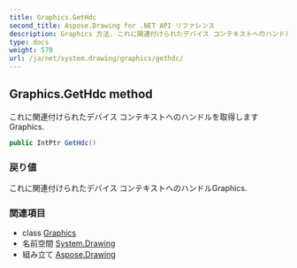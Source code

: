 ```yaml
---
title: Graphics.GetHdc
second_title: Aspose.Drawing for .NET API リファレンス
description: Graphics 方法. これに関連付けられたデバイス コンテキストへのハンドルを取得しますGraphics.
type: docs
weight: 570
url: /ja/net/system.drawing/graphics/gethdc/
---
```

## Graphics.GetHdc method

これに関連付けられたデバイス コンテキストへのハンドルを取得しますGraphics.

```csharp
public IntPtr GetHdc()
```

### 戻り値

これに関連付けられたデバイス コンテキストへのハンドルGraphics.

### 関連項目

* class [Graphics](../)
* 名前空間 [System.Drawing](../../graphics/)
* 組み立て [Aspose.Drawing](../../../)


